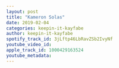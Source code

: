 ```yaml
---
layout: post
title: "Kameron Solas"
date: 2019-02-04
categories: keepin-it-kayfabe
author: keepin-it-kayfabe
spotify_track_id: 3jLftp46LbRavZSb2IvyNf
youtube_video_id: 
apple_track_id: 1000429163524
youtube_metadata: 
---
```

